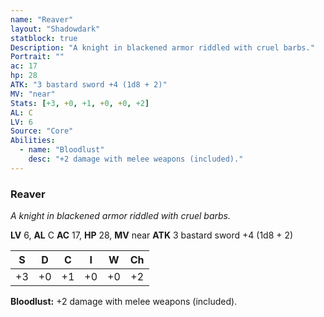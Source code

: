 ```yaml
---
name: "Reaver"
layout: "Shadowdark"
statblock: true
Description: "A knight in blackened armor riddled with cruel barbs."
Portrait: ""
ac: 17
hp: 28
ATK: "3 bastard sword +4 (1d8 + 2)"
MV: "near"
Stats: [+3, +0, +1, +0, +0, +2]
AL: C
LV: 6
Source: "Core"
Abilities:
  - name: "Bloodlust"
    desc: "+2 damage with melee weapons (included)."
---
```


### Reaver

_A knight in blackened armor riddled with cruel barbs._

**LV** 6, **AL** C
**AC** 17, **HP** 28, **MV** near
**ATK** 3 bastard sword +4 (1d8 + 2)

|  S  |  D  |  C  |  I  |  W  |  Ch  |
|:---:|:---:|:---:|:---:|:---:|:----:|
| +3 | +0 | +1 | +0 | +0 | +2 |

**Bloodlust:** +2 damage with melee weapons (included).

